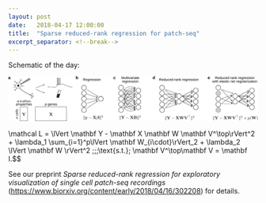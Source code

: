 ```yaml
---
layout: post
date:   2018-04-17 12:00:00
title:  "Sparse reduced-rank regression for patch-seq"
excerpt_separator: <!--break-->
---
```


Schematic of the day:

![Sparse reduced-rank regression for exploratory visualization of single cell patch-seq recordings](/img/patch-seq-rrr.png)

$$$$\mathcal L = \lVert \mathbf Y - \mathbf X \mathbf W \mathbf V^\top\rVert^2 + \lambda_1 \sum_{i=1}^p\lVert \mathbf W_{i\cdot}\rVert_2 + \lambda_2 \lVert \mathbf W \rVert^2 \;\;\;\text{s.t.}\; \mathbf V^\top\mathbf V = \mathbf I.$$

See our preprint *Sparse reduced-rank regression for exploratory visualization of single cell patch-seq recordings* (<https://www.biorxiv.org/content/early/2018/04/16/302208>) for details. 
